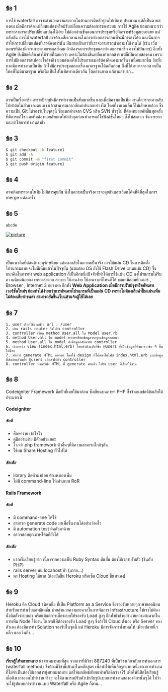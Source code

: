 ## ข้อ 1
การใช้ waterfall อาจจะอำนวยความสะดวกในด้านการมีหลักฐานไปเบิกงบประมาณ แต่ก็เป็นดาบสองคม เมื่อมีการต้องเปลี่ยนแปลงหรือปรับเปลี่ยนความต้องการของระบบ การใช้ Agile ย่อมเหมาะกว่า เพราะสามารถปรับเปลี่ยนแปลงได้ง่าย ไม่ต้องผ่านขั้นตอนการประชุมหรือวิเคราะห์ข้อมูลเยอะแยะ แต่กลับกัน การใช้ waterfall อาจต้องเสียเวลานานในการทำเอกสารก่อนที่จะมีการลงโค้ด และนั่นอาจทำให้การเปลี่ยนแปลงที่เราต้องการนั้น มันสายเกินกว่าที่เราจะสามารถนำเอามาใช้งานได้ (เช่น เว็บแอพฯที่ต้องมีการเกาะตามกระแสสังคม ถ้าต้องรอการประชุมและทำเอกสารเสร็จ อาจไม่ทันการ) อีกทั้ง Agile ยังมีข้อดีเรื่องค่าใช้จ่ายที่น้อยกว่า เพราะไม่ต้องสิ้นเปลืองทำเอกสาร แต่ก็เป็นดาบสองคม เพราะการไม่มีเอกสารสเปคอะไรอ้างอิง ย่อมส่งผลให้โปรแกรมเมอร์ต้องคิดเองมากขึ้น เหนื่อยมากขึ้น อีกทั้งหากมีการทำงานเป็นทีม ถ้าไม่มีการประชุมตกลงเรื่องมาตรฐานโค้ดกันก่อน สิ่งที่ได้มาอาจจะกลายเป็นโค้ดที่ไม่มีมาตรฐาน หรือไม่เป็นไปในทิศทางเดียวกัน โค้ดอ่านยาก แก้ตามลำบาก...

## ข้อ 2
อาจเป็นเรื่องจริง เพราะปัจจุบันมีการทำงานเป็นทีมมากขึ้น และเมื่อมีความเป็นทีม งานก็ควรจะเอากลับไปทำต่อในส่วนของตนเอง แล้วสามารถเอากลับมาประกอบร่างได้ โดยที่งานคนอื่นก็ไม่เสียหายด้วย ซึ่งความเป็น Git ได้รองรับในจุดๆนี้ ซึ่งแตกต่างจาก CVS หรือ SVN ทั่วๆไป ที่ต้องทยอยอัพขึ้นทุกครั้งที่มีการแก้ไข และทีมต้องคอยอัพเดทไฟล์ล่าสุดก่อนทำการแก้ไขฟังค์ชั่นใหม่ๆ ซึ่งไม่สะดวก จัดการยาก และทำให้การทำงานล่าช้า

## ข้อ 3
```sh
$ git checkout -b feature1
$ git add -A
$ git commit -m "first commit"
$ git push origin feature1
```

## ข้อ 4
อาจเกิดเพราะคนในทีมไม่มีการคุยกัน ซึ่งในความเป็นจริงควรจะคุยกันและเลือกโค้ดที่ดีที่สุดในการ merge แต่ละครั้ง 

## ข้อ 5
```sh
abcde
```
[![picture](http://i.imgur.com/PDalw7N.png)](http://i.imgur.com/PDalw7N.png)

## ข้อ 6
เป็นแนวคิดที่ค่อนข้างอนุรักษ์นิยม แต่มองกลับในความเป็นจริง การใช้แผ่น CD ในการติดตั้งโปรแกรมแทบจะไม่มีเห็นแล้วในปัจจุบัน (แม้แต่ลง OS ยังใช้ Flash Drive แทนแผ่น CD) ซึ่งแนวคิดในการทำ web application ก็เป็นอีกหนึ่งปัจจัยที่ทำให้การใช้แผ่น CD ลงโปรแกรมได้รับความนิยมน้อยลง เพราะสะดวก สะบาย ใช้งานง่าย ใช้งานจากที่ไหนก็ได้ ขอแค่มีคอมพิวเตอร์ , Browser , Internet 3 อย่างพอ อีกทั้ง **Web Application เมื่อมีการปรับปรุงหรืออัพเดทเวอร์ชั่นใหม่ๆ ย่อมทำได้ง่ายกว่าการอัพเดทโปรแกรมที่เป็นแผ่น CD เพราะไม่ต้องเสียค่าปั๊มแผ่นเพิ่ม ไม่ต้องเสียค่าขนส่ง สามารถยัดขึ้นเว็บแล้วแจ้งผู้ใช้ได้เลย**

## ข้อ 7
	1. user เรียกใช้งานผ่าน url : /user
	2. ผ่าน rails router วิ่งไปยัง controller
	3. controller เรียก method User.all ใน Model user.rb
	4. method User.all ใน model ทำการเรียกข้อมูลจากฐานข้อมูลออกมา
	5. method User.all ใน model ส่งข้อมูลกลับมายัง controller
	6. เรียกหน้า view (index.html.erb) โดยส่งตัวแปรที่ชื่อ @users ที่เป็นข้อมูลที่ดึงมาจากข้อ 4 ขึ้นไปด้วย
	7. ทำการ generate HTML ออกมา โดยใช้ design ที่โค้ดลงในไฟล์ index.html.erb และข้อมูลที่ส่งผ่านตัวแปร @users แล้วส่งไปยัง controller
	8. controller ทำการส่ง HTML ที่ generate มาแล้ว ไปยัง user ที่เรียกใช้งาน

## ข้อ 8
Codeigniter Framework คือตัวที่เคยใช้มาก่อน ซึ่งเขียนบนภาษา PHP ซึ่งจำแนกข้อดีข้อเสียได้ประมาณนี้
#### Codeigniter
##### ข้อดี
- ศึกษาง่าย เข้าใจไว
- คู่มืออ่านง่าย มีตัวอย่างเยอะ
- ไวกว่า php framework ตัวอื่นๆที่มีความสามารถใกล้ๆกัน
- ใช้บน Share Hosting ทั่วไปได้

##### ข้อเสีย
- library ติดตัวมาน้อย ต้องหาเองเพิ่ม
- ไม่มี command-line ให้เล่นแบบ RoR

#### Rails Framework
##### ข้อดี
- มี command-line ให้ใช้
- สามารถ generate code มาเพื่อขึ้นงานได้อย่างว่องไว
- มี automation test ติดตัวมาด้วย
- ตรวจสอบคุณภาพโค้ดก็ยังได้

##### ข้อเสีย
- แรกเริ่มเรียนรู้ยาก เนื่องจากความเป็น Ruby Syntax มันสั้น ต้องใช้เวลาปรับตัว (ชินกับ PHP)
- rails server บน locahost ช้า (มากก...)
- หา Hosting ใช้ยาก (ต้องยัดขึ้น Heroku หรือเซ็ต Cloud ขึ้นมาเอง)


## ข้อ 9
Heroku คือ Cloud ชนิดหนึ่ง ที่เป็น Platform as a Service ซึ่งรองรับหลายๆภาษายอดนิยมสำหรับการทำเว็บแอพลิเคชั่น ช่วยอำนวยความสะดวกในการจัดการ Infrastructure ให้เราไม่ต้องนั่งติดตั้งระบบเอง หรือแม้แต่การเซ็ตระบบให้รองรับ Load สูงๆ อีกทั้งยังช่วยอำนวยความสะดวกในการเพิ่ม Node ใช้งาน ในกรณีที่ต้องรองรับ Load สูงๆ ซึ่งถ้าใช้ Cloud ตั้งเอง หรือ Server ของตัวเอง ต้องมีการทำ Solution รองรับในจุดนี้ แต่ Heroku มีการจัดการทั้งหมดให้ เพียงปลายนิ้วคลิ้ก และเงินถึง...



## ข้อ 10
**เรียนรู้ให้หลากหลาย** น่าจะเหมาะสมที่สุด จากการที่มีวิชา 887240 ที่เป็นวิชาเกี่ยวกับการทำเอกสาร (waterfall method) จึงต้องมีวิชานี้เข้ามาในหลักสูตร เพื่อทำให้เห็นอีกรูปแบบหนึ่งของการทำงานที่ไม่จำเป็นต้องใช้เอกสารยุ่งยากมากมาย แต่ให้ผลลัพธ์เทียบเท่าหรือดีกว่า (?) เพื่อให้นิสิตได้เรียนรู้ เมื่อถึงเวลาออกไปทำงานจริงๆ จะได้สามารถปรับตัวเข้ากับรูปแบบการทำงานขององค์กรนั้นๆได้ ไม่ว่าจะใช้รูปแบบการทำงานแบบ Waterfall หรือ Agile ก็ตาม...